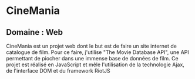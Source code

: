 # CineMania

## Domaine : Web

CineMania est un projet web dont le but est de faire un site internet de catalogue de film. 
Pour ce faire, j'utilise "The Movie Database API", une API permettant de piocher dans une immense base de données de film.
Ce projet est réalisé en JavaScript et mêle l'utilisation de la technologie Ajax, de l'interface DOM et du framework RiotJS
